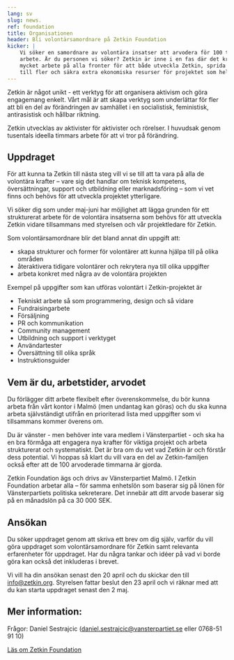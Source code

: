 ```yaml
---
lang: sv
slug: news.
ref: foundation
title: Organisationen
header: Bli volontärsamordnare på Zetkin Foundation
kicker: |
    Vi söker en samordnare av volontära insatser att arvodera för 100 timmars
    arbete. Är du personen vi söker? Zetkin är inne i en fas där det krävs
    mycket arbete på alla fronter för att både utveckla Zetkin, sprida Zetkin
    till fler och säkra extra ekonomiska resurser för projektet som helhet.
---
```


Zetkin är något unikt - ett verktyg för att organisera aktivism och göra
engagemang enkelt. Vårt mål är att skapa verktyg som underlättar för fler att
bli en del av förändringen av samhället i en socialistisk, feministisk,
antirasistisk och hållbar riktning.

Zetkin utvecklas av aktivister för aktivister och rörelser. I huvudsak genom
tusentals ideella timmars arbete för att vi tror på förändring. 

## Uppdraget
För att kunna ta Zetkin till nästa steg vill vi se till att ta vara på alla
de volontära krafter – vare sig det handlar om teknisk kompetens,
översättningar, support och utbildning eller marknadsföring – som vi vet
finns och behövs för att utveckla projektet ytterligare. 

Vi söker dig som under maj-juni har möjlighet att lägga grunden för ett
strukturerat arbete för de volontära insatserna som behövs för att utveckla
Zetkin vidare tillsammans med styrelsen och vår projektledare för Zetkin.

Som volontärsamordnare blir det bland annat din uppgift att:

* skapa strukturer och former för volontärer att kunna hjälpa till på olika områden
* återaktivera tidigare volontärer och rekrytera nya till olika uppgifter
* arbeta konkret med några av de volontära projekten

Exempel på uppgifter som kan utföras volontärt i Zetkin-projektet är

* Tekniskt arbete så som programmering, design och så vidare
* Fundraisingarbete
* Försäljning
* PR och kommunikation
* Community management
* Utbildning och support i verktyget
* Användartester
* Översättning till olika språk 
* Instruktionsguider

## Vem är du, arbetstider, arvodet
Du förlägger ditt arbete flexibelt efter överenskommelse, du bör kunna arbeta
från vårt kontor i Malmö (men undantag kan göras) och du ska kunna arbeta
självständigt utifrån en prioriterad lista med uppgifter som vi tillsammans
kommer överens om.

Du är vänster - men behöver inte vara medlem i Vänsterpartiet - och ska ha en
bra förmåga att engagera nya krafter för viktiga projekt och arbeta
strukturerat och systematiskt. Det är bra om du vet vad Zetkin är och förstår
dess potential. Vi hoppas så klart du vill vara en del av Zetkin-familjen
också efter att de 100 arvoderade timmarna är gjorda.

Zetkin Foundation ägs och drivs av Vänsterpartiet Malmö. I Zetkin Foundation
arbetar alla – för samma enhetslön som baserar sig på lönen för Vänsterpartiets
politiska sekreterare. Det innebär att ditt arvode baserar sig på en månadslön
på ca 30 000 SEK.

## Ansökan
Du söker uppdraget genom att skriva ett brev om dig själv, varför du vill göra
uppdraget som volontärsamordnare för Zetkin samt relevanta erfarenheter för
uppdraget. Har du några tankar och idéer på vad vi borde göra kan också det
inkluderas i brevet.

Vi vill ha din ansökan senast den 20 april och du skickar den till
[info@zetkin.org](mailto:info@zetkin.org). Styrelsen fattar beslut den 23 april
och vi räknar med att du kan starta uppdraget senast den 2 maj.

## Mer information:
Frågor: Daniel Sestrajcic ([daniel.sestrajcic@vansterpartiet.se](mailto:daniel.sestrajcic@gmail.com)
eller 0768-51 91 10)

[Läs om Zetkin Foundation](/sv/foundation)
